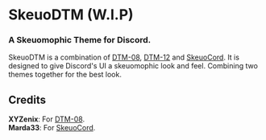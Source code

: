 # SkeuoDTM (W.I.P)
### A Skeuomophic Theme for Discord.

SkeuoDTM is a combination of [DTM-08](https://github.com/XYZenix/XYZenixThemes/), [DTM-12](https://github.com/XYZenix/XYZenixThemes/) and [SkeuoCord](https://github.com/Marda33/SkeuoCord/). It is designed to give Discord's UI a skeuomophic look and feel. Combining two themes together for the best look.

## Credits
**XYZenix**: For [DTM-08](https://github.com/XYZenix/XYZenixThemes/).
<br/>
**Marda33**: For [SkeuoCord](https://github.com/Marda33/SkeuoCord/).

